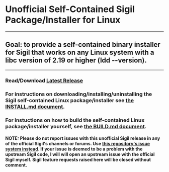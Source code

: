 Unofficial Self-Contained Sigil Package/Installer for Linux
===========================================================

<hr>

## Goal: to provide a self-contained binary installer for Sigil that works on any Linux system with a libc version of 2.19 or higher (ldd --version).

<hr>

### Read/Download [Latest Release](https://github.com/dougmassay/pkg-sigil/releases/latest)

### For instructions on downloading/installing/uninstalling the Sigil self-contained Linux package/installer see [the INSTALL.md document](./INSTALL.md).

### For instuctions on how to build the self-contained Linux package/installer yourself, see [the BUILD.md document](./BUILD.md).

#### NOTE: Please do not report issues with this unofficial Sigil release in any of the official Sigil's channels or forums. Use [this repository's issue system instead](https://github.com/dougmassay/pkg-sigil/issues). If your issue is deemed to be a problem with the upstream Sigil code, I will will open an upstream issue with the official Sigil myself. Sigil feature requests raised here will be closed without comment.